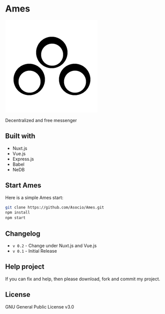 # Ames
![Ames](/static/logo.png)

Decentralized and free messenger

## Built with
* Nuxt.js
* Vue.js
* Express.js
* Babel
* NeDB

## Start Ames
Here is a simple Ames start:
```bash
git clone https://github.com/Asocio/Ames.git
npm install
npm start
```

## Changelog
* `v 0.2` - Change under Nuxt.js and Vue.js
* `v 0.1` - Initial Release

## Help project
If you can fix and help, then please download, fork and commit my project.
## License

GNU General Public License v3.0
